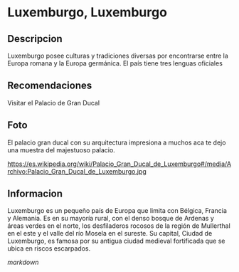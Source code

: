 # Luxemburgo, Luxemburgo

## Descripcion 

Luxemburgo posee culturas y tradiciones diversas por 
encontrarse entre la Europa romana y la Europa germánica. 
El país tiene tres lenguas oficiales

## Recomendaciones 

Visitar el Palacio de Gran Ducal

## Foto 

El palacio gran ducal con su arquitectura impresiona a muchos aca te dejo una muestra del majestuoso palacio. 

https://es.wikipedia.org/wiki/Palacio_Gran_Ducal_de_Luxemburgo#/media/Archivo:Palacio_Gran_Ducal_de_Luxemburgo.jpg
 
## Informacion 

Luxemburgo es un pequeño país de Europa que limita con Bélgica, Francia y Alemania. 
Es en su mayoría rural, con el denso bosque de Ardenas y áreas verdes en el norte, 
los desfiladeros rocosos de la región de Mullerthal en el este y el valle del río Mosela en el sureste. 
Su capital, Ciudad de Luxemburgo, es famosa por su antigua ciudad medieval 
fortificada que se ubica en riscos escarpados.

*markdown* 



